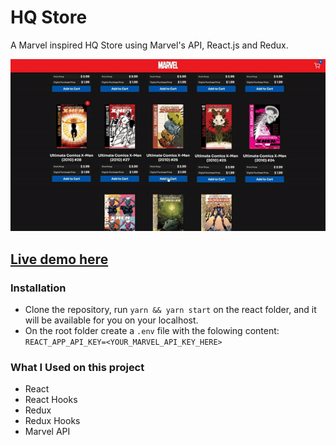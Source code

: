 # HQ Store

A Marvel inspired HQ Store using Marvel's API, React.js and Redux.

<p align="center">
  <img src="./demo.gif">
</p>

## [Live demo here](https://lnardon-hqstore.web.app/ "Homepage")

### Installation

- Clone the repository, run `yarn && yarn start` on the react folder, and it will be available for you on your localhost.
- On the root folder create a `.env` file with the folowing content: `REACT_APP_API_KEY=<YOUR_MARVEL_API_KEY_HERE>`

### What I Used on this project

- React
- React Hooks
- Redux
- Redux Hooks
- Marvel API

